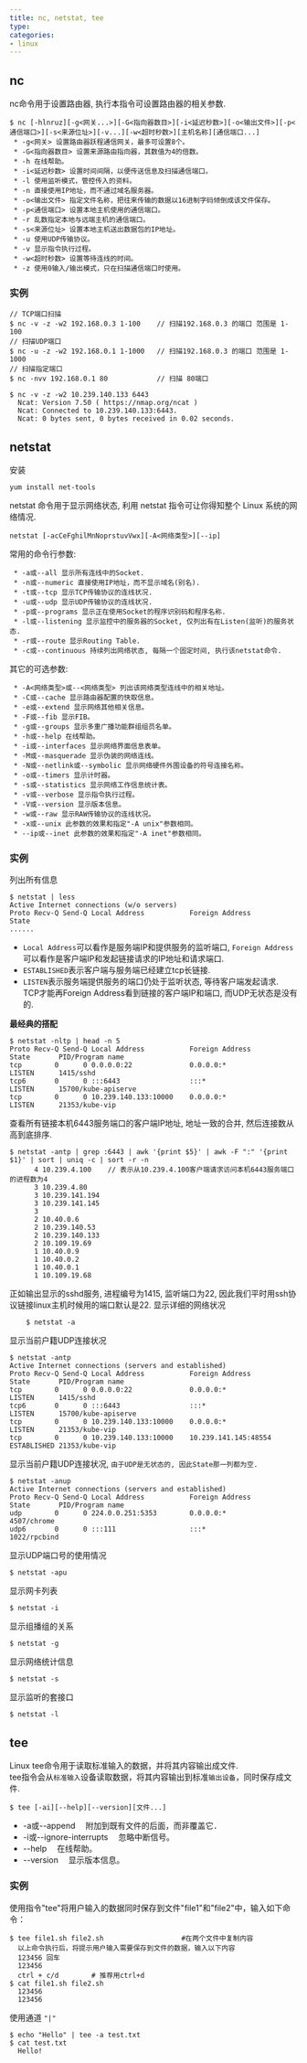 ```yaml
---
title: nc, netstat, tee
type: 
categories:
- linux
---
```


## **nc**
nc命令用于设置路由器, 执行本指令可设置路由器的相关参数.  

```
$ nc [-hlnruz][-g<网关...>][-G<指向器数目>][-i<延迟秒数>][-o<输出文件>][-p<通信端口>][-s<来源位址>][-v...][-w<超时秒数>][主机名称][通信端口...]
 * -g<网关> 设置路由器跃程通信网关，最多可设置8个。
 * -G<指向器数目> 设置来源路由指向器，其数值为4的倍数。
 * -h 在线帮助。
 * -i<延迟秒数> 设置时间间隔，以便传送信息及扫描通信端口。
 * -l 使用监听模式，管控传入的资料。
 * -n 直接使用IP地址，而不通过域名服务器。
 * -o<输出文件> 指定文件名称，把往来传输的数据以16进制字码倾倒成该文件保存。
 * -p<通信端口> 设置本地主机使用的通信端口。
 * -r 乱数指定本地与远端主机的通信端口。
 * -s<来源位址> 设置本地主机送出数据包的IP地址。
 * -u 使用UDP传输协议。
 * -v 显示指令执行过程。
 * -w<超时秒数> 设置等待连线的时间。
 * -z 使用0输入/输出模式，只在扫描通信端口时使用。
```

### **实例**

```shell
// TCP端口扫描
$ nc -v -z -w2 192.168.0.3 1-100	// 扫描192.168.0.3 的端口 范围是 1-100
// 扫描UDP端口
$ nc -u -z -w2 192.168.0.1 1-1000	// 扫描192.168.0.3 的端口 范围是 1-1000
// 扫描指定端口
$ nc -nvv 192.168.0.1 80 			// 扫描 80端口

$ nc -v -z -w2 10.239.140.133 6443
  Ncat: Version 7.50 ( https://nmap.org/ncat )
  Ncat: Connected to 10.239.140.133:6443.
  Ncat: 0 bytes sent, 0 bytes received in 0.02 seconds.
```

## **netstat**
安装

```shell
yum install net-tools
```

netstat 命令用于显示网络状态, 利用 netstat 指令可让你得知整个 Linux 系统的网络情况.  

```shell
netstat [-acCeFghilMnNoprstuvVwx][-A<网络类型>][--ip]
```
常用的命令行参数:
```
 * -a或--all 显示所有连线中的Socket.
 * -n或--numeric 直接使用IP地址，而不显示域名(别名).
 * -t或--tcp 显示TCP传输协议的连线状况.
 * -u或--udp 显示UDP传输协议的连线状况.
 * -p或--programs 显示正在使用Socket的程序识别码和程序名称.
 * -l或--listening 显示监控中的服务器的Socket, 仅列出有在Listen(监听)的服务状态.
 * -r或--route 显示Routing Table.
 * -c或--continuous 持续列出网络状态, 每隔一个固定时间, 执行该netstat命令.
```

其它的可选参数:
```
 * -A<网络类型>或--<网络类型> 列出该网络类型连线中的相关地址。
 * -C或--cache 显示路由器配置的快取信息。
 * -e或--extend 显示网络其他相关信息。
 * -F或--fib 显示FIB。
 * -g或--groups 显示多重广播功能群组组员名单。
 * -h或--help 在线帮助。
 * -i或--interfaces 显示网络界面信息表单。
 * -M或--masquerade 显示伪装的网络连线。
 * -N或--netlink或--symbolic 显示网络硬件外围设备的符号连接名称。
 * -o或--timers 显示计时器。
 * -s或--statistics 显示网络工作信息统计表。
 * -v或--verbose 显示指令执行过程。
 * -V或--version 显示版本信息。
 * -w或--raw 显示RAW传输协议的连线状况。
 * -x或--unix 此参数的效果和指定"-A unix"参数相同。
 * --ip或--inet 此参数的效果和指定"-A inet"参数相同。
```
### **实例**
列出所有信息

```shell
$ netstat | less
Active Internet connections (w/o servers)
Proto Recv-Q Send-Q Local Address           Foreign Address         State
......
```
 * `Local Address`可以看作是服务端IP和提供服务的监听端口, `Foreign Address`可以看作是客户端IP和发起链接请求的IP地址和请求端口.  
 * `ESTABLISHED`表示客户端与服务端已经建立tcp长链接.  
 * `LISTEN`表示服务端提供服务的端口仍处于监听状态, 等待客户端发起请求.  
TCP才能再Foreign Address看到链接的客户端IP和端口, 而UDP无状态是没有的.

**最经典的搭配**

```shell
$ netstat -nltp | head -n 5
Proto Recv-Q Send-Q Local Address           Foreign Address         State       PID/Program name
tcp        0      0 0.0.0.0:22              0.0.0.0:*               LISTEN      1415/sshd
tcp6       0      0 :::6443                 :::*                    LISTEN      15700/kube-apiserve
tcp        0      0 10.239.140.133:10000    0.0.0.0:*               LISTEN      21353/kube-vip
```
查看所有链接本机6443服务端口的客户端IP地址, 地址一致的合并, 然后连接数从高到底排序.

```shell
$ netstat -antp | grep :6443 | awk '{print $5}' | awk -F ":" '{print $1}' | sort | uniq -c | sort -r -n
      4 10.239.4.100	// 表示从10.239.4.100客户端请求访问本机6443服务端口的进程数为4
      3 10.239.4.80
      3 10.239.141.194
      3 10.239.141.145
      3
      2 10.40.0.6
      2 10.239.140.53
      2 10.239.140.133
      2 10.109.19.69
      1 10.40.0.9
      1 10.40.0.2
      1 10.40.0.1
      1 10.109.19.68
```
正如输出显示的sshd服务, 进程编号为1415, 监听端口为22, 因此我们平时用ssh协议链接linux主机时候用的端口默认是22.
显示详细的网络状况

```shell
	$ netstat -a
```
显示当前户籍UDP连接状况

```shell
$ netstat -antp
Active Internet connections (servers and established)
Proto Recv-Q Send-Q Local Address           Foreign Address         State       PID/Program name
tcp        0      0 0.0.0.0:22              0.0.0.0:*               LISTEN      1415/sshd
tcp6       0      0 :::6443                 :::*                    LISTEN      15700/kube-apiserve
tcp        0      0 10.239.140.133:10000    0.0.0.0:*               LISTEN      21353/kube-vip
tcp        0      0 10.239.140.133:10000    10.239.141.145:48554    ESTABLISHED 21353/kube-vip
```

显示当前户籍UDP连接状况, `由于UDP是无状态的, 因此State那一列都为空.`

```shell
$ netstat -anup
Active Internet connections (servers and established)
Proto Recv-Q Send-Q Local Address           Foreign Address         State       PID/Program name
udp        0      0 224.0.0.251:5353        0.0.0.0:*                           4507/chrome
udp6       0      0 :::111                  :::*                                1022/rpcbind
```

显示UDP端口号的使用情况

```shell
$ netstat -apu
```
显示网卡列表

```shell
$ netstat -i
```
显示组播组的关系

```shell
$ netstat -g
```
显示网络统计信息

```shell
$ netstat -s
```
显示监听的套接口

```shell
$ netstat -l
```

## **tee**
Linux tee命令用于读取标准输入的数据，并将其内容输出成文件.  
tee指令会从`标准输入`设备读取数据，将其内容输出到标准`输出设备`，同时保存成文件.  

```shell
$ tee [-ai][--help][--version][文件...]
```
 * -a或--append 　附加到既有文件的后面，而非覆盖它．
 * -i或--ignore-interrupts 　忽略中断信号。
 * --help 　在线帮助。
 * --version 　显示版本信息。

### **实例**
使用指令"tee"将用户输入的数据同时保存到文件"file1"和"file2"中，输入如下命令：

```shell
$ tee file1.sh file2.sh                   #在两个文件中复制内容 
  以上命令执行后，将提示用户输入需要保存到文件的数据，输入以下内容
  123456 回车
  123456
  ctrl + c/d		# 推荐用ctrl+d
$ cat file1.sh file2.sh
  123456
  123456
```

使用通道 `"|"`

```shell
$ echo "Hello" | tee -a test.txt
$ cat test.txt
  Hello!
```


